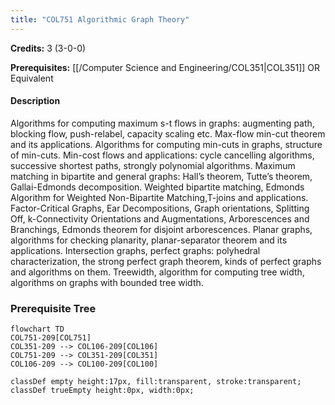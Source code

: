 ```yaml
---
title: "COL751 Algorithmic Graph Theory"
---
```

**Credits:** 3 (3-0-0)

**Prerequisites:** [[/Computer Science and Engineering/COL351|COL351]] OR Equivalent

#### Description
Algorithms for computing maximum s-t flows in graphs: augmenting path, blocking flow, push-relabel, capacity scaling etc. Max-flow min-cut theorem and its applications. Algorithms for computing min-cuts in graphs, structure of min-cuts. Min-cost flows and applications: cycle cancelling algorithms, successive shortest paths, strongly polynomial algorithms. Maximum matching in bipartite and general graphs: Hall’s theorem, Tutte’s theorem, Gallai-Edmonds decomposition. Weighted bipartite matching, Edmonds Algorithm for Weighted Non-Bipartite Matching,T-joins and applications. Factor-Critical Graphs, Ear Decompositions, Graph orientations, Splitting Off, k-Connectivity Orientations and Augmentations, Arborescences and Branchings, Edmonds theorem for disjoint arborescences. Planar graphs, algorithms for checking planarity, planar-separator theorem and its applications. Intersection graphs, perfect graphs: polyhedral characterization, the strong perfect graph theorem, kinds of perfect graphs and algorithms on them. Treewidth, algorithm for computing tree width, algorithms on graphs with bounded tree width.

### Prerequisite Tree

```mermaid
flowchart TD
COL751-209[COL751]
COL351-209 --> COL106-209[COL106]
COL751-209 --> COL351-209[COL351]
COL106-209 --> COL100-209[COL100]

classDef empty height:17px, fill:transparent, stroke:transparent;
classDef trueEmpty height:0px, width:0px;
```